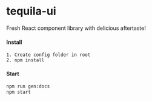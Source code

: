 # tequila-ui
Fresh React component library with delicious aftertaste!

#### Install
```
1. Create config folder in root
2. npm install
```

#### Start
```bash
npm run gen:docs
npm start
```
